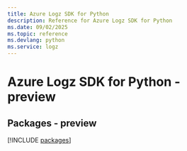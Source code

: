 ```yaml
---
title: Azure Logz SDK for Python
description: Reference for Azure Logz SDK for Python
ms.date: 09/02/2025
ms.topic: reference
ms.devlang: python
ms.service: logz
---
```

# Azure Logz SDK for Python - preview
## Packages - preview
[!INCLUDE [packages](logz-index.md)]